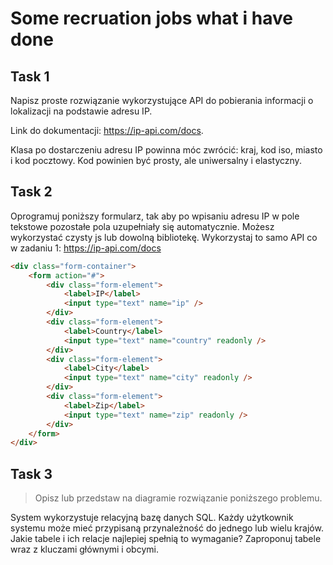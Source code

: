 # Some recruation jobs what i have done
  


## Task 1 

<p>Napisz proste rozwiązanie wykorzystujące API do pobierania informacji o lokalizacji na podstawie adresu IP.</p>
            <p>Link do dokumentacji: <a href="https://ip-api.com/docs" target="_blank">https://ip-api.com/docs</a>.</p>
            <p>Klasa po dostarczeniu adresu IP powinna móc zwrócić: kraj, kod iso, miasto i kod pocztowy. Kod powinien być prosty, ale uniwersalny i elastyczny.</p>

## Task 2
Oprogramuj poniższy formularz, tak aby po wpisaniu adresu IP w pole tekstowe pozostałe pola uzupełniały się automatycznie. Możesz wykorzystać czysty js lub dowolną bibliotekę.
Wykorzystaj to samo API co w zadaniu 1: <a href="https://ip-api.com/docs" target="_blank">https://ip-api.com/docs</a>

```html
<div class="form-container">
    <form action="#">
        <div class="form-element">
            <label>IP</label>
            <input type="text" name="ip" />
        </div>
        <div class="form-element">
            <label>Country</label>
            <input type="text" name="country" readonly />
        </div>
        <div class="form-element">
            <label>City</label>
            <input type="text" name="city" readonly />
        </div>
        <div class="form-element">
            <label>Zip</label>
            <input type="text" name="zip" readonly />
        </div>
    </form>
</div>
```
## Task 3

> Opisz lub przedstaw na diagramie rozwiązanie poniższego problemu.

System wykorzystuje relacyjną bazę danych SQL. Każdy użytkownik systemu może mieć przypisaną przynależność do jednego lub wielu krajów. 
Jakie tabele i ich relacje najlepiej spełnią to wymaganie? Zaproponuj tabele wraz z kluczami głównymi i obcymi.

